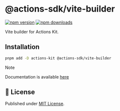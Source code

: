 # @actions-sdk/vite-builder

[![npm version][npm-version-src]][npm-version-href]
[![npm downloads][npm-downloads-src]][npm-downloads-href]

Vite builder for Actions Kit.

## Installation

```bash
pnpm add -D actions-kit @actions-sdk/vite-builder
```

> [!NOTE]
> Documentation is available [here](https://actions-kit.pages.dev/builders/vite)

## 📄 License

Published under [MIT License](./LICENSE).

[npm-version-src]: https://img.shields.io/npm/v/@actions-sdk/vite-builder?style=flat&colorA=18181B&colorB=4169E1
[npm-version-href]: https://npmjs.com/package/@actions-sdk/vite-builder
[npm-downloads-src]: https://img.shields.io/npm/dm/@actions-sdk/vite-builder?style=flat&colorA=18181B&colorB=4169E1
[npm-downloads-href]: https://npmjs.com/package/@actions-sdk/vite-builder
